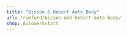 ```yaml
---
title: "Bisson & Hebert Auto Body"
url: /rumford/bisson-und-hebert-auto-body/
shop: Autowerkstatt
---
```

